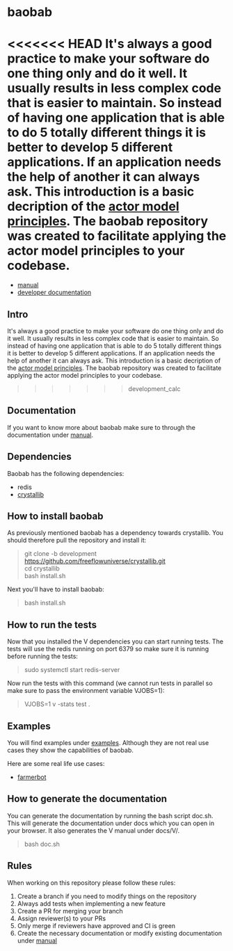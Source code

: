 # baobab

<<<<<<< HEAD
It's always a good practice to make your software do one thing only and do it well. It usually results in less complex code that is easier to maintain. So instead of having one application that is able to do 5 totally different things it is better to develop 5 different applications. If an application needs the help of another it can always ask. This introduction is a basic decription of the [actor model principles](https://www.oreilly.com/library/view/scala-reactive-programming/9781787288645/8253d31d-ed61-46c3-8c69-9d49d8d8ab07.xhtml). The baobab repository was created to facilitate applying the actor model principles to your codebase.
=======
- [manual](https://freeflowuniverse.github.io/baobab)
- [developer documentation](https://freeflowuniverse.github.io/baobab/v)

## Intro

It's always a good practice to make your software do one thing only and do it well. It usually results in less complex code that is easier to maintain. So instead of having one application that is able to do 5 totally different things it is better to develop 5 different applications. If an application needs the help of another it can always ask. This introduction is a basic decription of the [actor model principles](https://www.oreilly.com/library/view/scala-reactive-programming/9781787288645/8253d31d-ed61-46c3-8c69-9d49d8d8ab07.xhtml). The baobab repository was created to facilitate applying the actor model principles to your codebase. 
>>>>>>> development_calc

## Documentation
If you want to know more about baobab make sure to through the documentation under [manual](manual/src/SUMMARY.md).

## Dependencies
Baobab has the following dependencies:
- redis
- [crystallib](https://github.com/freeflowuniverse/crystallib)

## How to install baobab
As previously mentioned baobab has a dependency towards crystallib. You should therefore pull the repository and install it:
> git clone -b development https://github.com/freeflowuniverse/crystallib.git \
> cd crystallib \
> bash install.sh

Next you'll have to install baobab:
> bash install.sh

## How to run the tests
Now that you installed the V dependencies you can start running tests. The tests will use the redis running on port 6379 so make sure it is running before running the tests:
> sudo systemctl start redis-server

Now run the tests with this command (we cannot run tests in parallel so make sure to pass the environment variable VJOBS=1):
> VJOBS=1 v -stats test .

## Examples
You will find examples under [examples](examples/). Although they are not real use cases they show the capabilities of baobab. 

Here are some real life use cases:
- [farmerbot](https://github.com/threefoldtech/farmerbot)

## How to generate the documentation
You can generate the documentation by running the bash script doc.sh. This will generate the documentation under docs which you can open in your browser. It also generates the V manual under docs/V/. 
> bash doc.sh


## Rules
When working on this repository please follow these rules:
1) Create a branch if you need to modify things on the repository
2) Always add tests when implementing a new feature
3) Create a PR for merging your branch
4) Assign reviewer(s) to your PRs
5) Only merge if reviewers have approved and CI is green
6) Create the necessary documentation or modify existing documentation under [manual](manual/src/)

